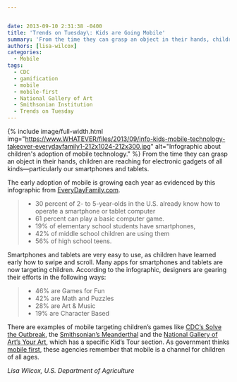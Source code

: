 ```yaml
---


date: 2013-09-10 2:31:38 -0400
title: 'Trends on Tuesday\: Kids are Going Mobile'
summary: 'From the time they can grasp an object in their hands, children are reaching for electronic gadgets of all kinds&mdash;particularly our smartphones and tablets. The early adoption of mobile is growing each year as evidenced by this infographic from EveryDayFamily.com. 30 percent of 2- to 5-year-olds'
authors: [lisa-wilcox]
categories:
  - Mobile
tags:
  - CDC
  - gamification
  - mobile
  - mobile-first
  - National Gallery of Art
  - Smithsonian Institution
  - Trends on Tuesday
---
```


{% include image/full-width.html img="https://www.WHATEVER/files/2013/09/info-kids-mobile-technology-takeover-everydayfamily1-212x1024-212x300.jpg" alt="Infographic about children's adoption of mobile technology." %}
From the time they can grasp an object in their hands, children are reaching for electronic gadgets of all kinds—particularly our smartphones and tablets.

The early adoption of mobile is growing each year as evidenced by this infographic from [EveryDayFamily.com](http://www.everydayfamily.com/blog/kids-and-the-mobile-technology-takeover/).

>   * 30 percent of 2- to 5-year-olds in the U.S. already know how to operate a smartphone or tablet computer
>   * 61 percent can play a basic computer game.
>   * 19% of elementary school students have smartphones,
>   * 42% of middle school children are using them
>   *  56% of high school teens.

Smartphones and tablets are very easy to use, as children have learned early how to swipe and scroll. Many apps for smartphones and tablets are now targeting children. According to the infographic, designers are gearing their efforts in the following ways:

>   * 46% are Games for Fun
>   * 42% are Math and Puzzles
>   * 28% are Art & Music
>   * 19% are Character Based

There are examples of mobile targeting children’s games like [CDC’s Solve the Outbreak](http://www.cdc.gov/mobile/Applications/sto/), the [Smithsonian’s Meanderthal](http://humanorigins.si.edu/resources/multimedia/mobile-apps) and the [National Gallery of Art&#8217;s  Your Art](http://www.nga.gov/content/ngaweb/visit/tours-and-guides/mobile-app.html), which has a specific Kid’s Tour section. As government thinks [mobile first](https://digitalgov.sites.usa.gov/2013/09/30/mobile-first/ "Mobile First"), these agencies remember that mobile is a channel for children of all ages.

_Lisa Wilcox, U.S. Department of Agriculture_